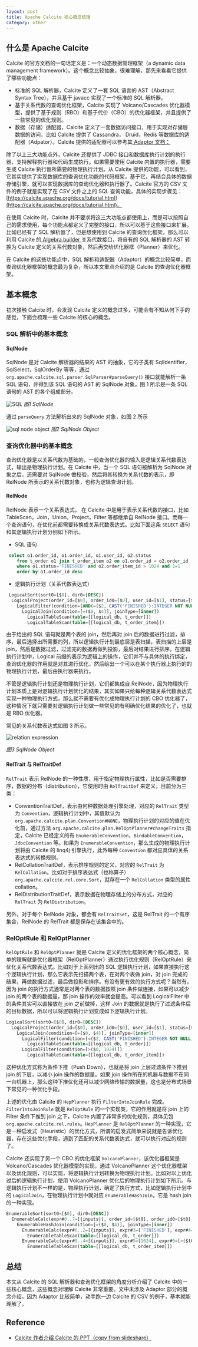 ```yaml
---
layout: post
title: Apache Calcite 核心概念梳理
category: other
---
```


## 什么是 Apache Calcite

Calcite 的官方文档的一句话定义是：一个动态数据管理框架（a dynamic data management framework）。这个概念比较抽象，很难理解，那先来看看它提供了哪些功能点：

* 标准的 SQL 解析器，Calcite 定义了一套 SQL 语言的 AST（Abstract Syntax Tree），并且基于 javacc 实现了一个标准的 SQL 解析器。
* 基于关系代数的查询优化框架，Calcite 实现了 Volcano/Cascades 优化器模型，提供了基于规则（RBO）和基于代价（CBO）的优化器框架，并且提供了一些常见的优化规则。
* 数据（存储）适配器，Calcite 定义了一套数据访问接口，用于实现对存储层数据的访问，比如 Calcite 提供了 Cassandra， Druid，Redis 等数据库的适配器（Adpator）。Calcite 提供的适配器可以参考其[ Adaptor 文档：](https://calcite.apache.org/docs/adapter.html)


除了以上三大功能点外，Calcite 还提供了 JDBC 接口和数据库执行计划的执行器，支持解释执行器和代码生成执行。如果需要使用 Calcite 内置的执行器，需要生成 Calcite 执行器所需要的物理执行计划。从 Calcite 提供的功能，可以看到，它其实提供了实现数据库的查询优化功能的代码框架，基于它，再结合具体的数据存储引擎，就可以实现数据库的查询优化器和执行器了。Calcite 官方的 CSV 文件的例子就是实现了在 CSV 文件之上的 SQL 查询功能，具体的实现步骤见：[https://calcite.apache.org/docs/tutorial.html](https://calcite.apache.org/docs/tutorial.html)。

在使用 Calcite 时，Calcite 并不要求将这三大功能点都使用上，而是可以按照自己的需求使用，每个功能点都定义了完整的接口，所以可以基于这些接口来扩展。比如已经有了 SQL 解析器了，但是想使用到 Calcite 的查询优化框架，那么可以利用 Calcite 的[ Algebra builder ](https://calcite.apache.org/docs/algebra.html)关系代数接口，将自有的 SQL 解析器的 AST 转换为 Calcite 定义的关系代数对象，然后再交给优化器框（Planner）来优化。

在 Calcite 的这些功能点中，SQL 解析和适配器（Adaptor）的概念比较简单，而查询优化器框架的概念最为复杂，所以本文重点介绍的是 Calcite 的查询优化器框架。


## 基本概念

初次接触 Calcite 时，会发现 Calcite 定义的概念过多，可能会有不知从何下手的感觉，下面会梳理一些 Calcite 的核心的概念。

### SQL 解析中的基本概念

#### SqlNode

SqlNode 是对 Calcite 解析器的结果的 AST 的抽象，它的子类有 SqlIdentifier，SqlSelect，SqlOrderBy 等等，通过 `org.apache.calcite.sql.parser.SqlParser#parseQuery()` 接口就能解析一条 SQL 语句，并得到该 SQL 语句的 AST 的 SqlNode 对象。图 1 所示是一条 SQL 语句的 AST 的各个组成部分。

![SQL](/images/introduction_calcite/sql_node.png)
*图1 SqlNode*

通过 `parseQuery` 方法解析出来的 SqlNode 对象，如图 2 所示

![sql node object](/images/introduction_calcite/sql_node_object.png)
*图2 SqlNode Object*

### 查询优化器中的基本概念

查询优化器是以关系代数为基础的，一般查询优化器的输入是逻辑关系代数表达式，输出是物理执行计划。在 Calcite 中，当一个 SQL 语句被解析为 SqlNode 对象之后，还需要对 SqlNode 做校验，然后将其转换为关系代数的表示，即 RelNode 所表示的关系代数对象，也称为逻辑查询计划。

#### RelNode

RelNode 表示一个关系表达式， 在 Calcite 中是用于表示关系代数的接口，比如 TableScan，Join，Union，Project，Filter 等都继承自 RelNode 接口。而每一个查询语句，在优化前都需要转换成关系代数表达式。比如下面这条 `SELECT` 语句和其逻辑执行计划分别如下所示。

* SQL 语句

```sql
 select o1.order_id, o1.order_id, o1.user_id, o2.status 
 	from t_order o1 join t_order_item o2 on o1.order_id = o2.order_id 
 	where o1.status='FINISHED' and o2.order_item_id > 1024 and 1=1 
 	order by o1.order_id desc

```

* 逻辑执行计划（关系代数表达式）

```sql
 LogicalSort(sort0=[$0], dir0=[DESC])
  LogicalProject(order_id=[$0], order_id0=[$0], user_id=[$1], status=[$6])
    LogicalFilter(condition=[AND(=($2, CAST('FINISHED'):INTEGER NOT NULL), >($3, 1024), =(1, 1))])
      LogicalJoin(condition=[=($0, $4)], joinType=[inner])
        LogicalTableScan(table=[[logical_db, t_order]])
        LogicalTableScan(table=[[logical_db, t_order_item]])
```

由于给出的 SQL 语句就是两个表的 join，然后再对 join 后的数据进行过滤，排序，最后选择出所需要的列，所以逻辑执行计划最底层是表扫描，表扫描的上层是 join，然后是数据过滤，过滤完的数据再做列投影，最后对结果进行排序。在逻辑执行计划中，Logical 前缀的表示为逻辑上的操作，它们并不与具体的执行绑定，查询优化器的作用就是对其进行优化，然后给出一个可以在某个执行器上执行的的物理执行计划，最后由执行器来执行。

不管是逻辑执行计划还是物理执行计划，它们都集成自 RelNode，因为物理执行计划本质上是对逻辑执行计划优化的结果，其实如果只给每种逻辑关系代数表达式实现一种物理执行方式，那么就不需要有优化成物理执行计划的 CBO 优化器了，这种情况下就只需要对逻辑执行计划做一些常见的有明确优化结果的优化了，也就是 RBO 优化器。

常见的关系代数表达式如图 3 所示。

![relation expression](/images/introduction_calcite/relation_expression.jpg) 

*图3 SqlNode Object*


#### RelTrait 与 RelTraitDef

`RelTrait` 表示 RelNode 的一种性质，用于指定物理执行属性，比如是否需要排序，数据的分布（distribution），它使用时由 `RelTraitDef` 来定义，目前分为三类：

* ConventionTraitDef，表示由何种数据处理引擎处理，对应的 `RelTrait` 类型为 `Convention`，逻辑执行计划中，其值默认为 `org.apache.calcite.plan.Convention#NONE`，物理执行计划的对应的值在优化前，通过方法 `org.apache.calcite.plan.RelOptPlanner#changeTraits` 指定，Calcite 已经定义的有 `EnumerableConvention`，`BindableConvention`，`JdbcConvention` 等。如果为 `EnumerableConvention`，那么生成的物理执行计划将由 Calcite 的 linq4j 引擎执行，此外每种 `Convention` 都对应具体的关系表达式的转换规则。
* RelCollationTraitDef，表示排序规则的定义，对应的 `RelTrait` 为 `RelCollation`。比如对于排序表达式（也称算子） `org.apache.calcite.rel.core.Sort`，就存在一个 `RelCollation` 类型的属性 collation。
* RelDistributionTraitDef，表示数据在物理存储上的分布方式，对应的 `RelTrait` 为 `RelDistribution`。

另外，对于每个 RelNode 对象，都会有 `RelTraitSet`，这是 RelTrait 的一个有序集合，RelNode 的 RelTrait 都是保存在该集合中的。


### RelOptRule 和 RelOptPlanner

`RelOptRule` 和 `RelOptPlanner` 就是 Calcite 定义的优化框架的两个核心概念，简单的理解就是优化器框架（RelOptPlanner）通过执行优化规则（RelOptRule）来优化关系代数表达式。比如对于上面列出的 SQL 逻辑执行计划，如果直接执行这个逻辑执行计划，那么它表示先扫描两个表，在对两个表做 join，对 join 完成的结果，再做数据过滤，最后做投影和排序。有没有更有效的执行方式呢？当然有，因为 join 的执行方式通常是对两个表的数据按照 join 条件做连接，如果可以减少 join 的两个表的数据量，那 join 操作的效率就会提高。可以看到 LogicalFilter 中的条件其实可以直接放在 join 之前做掉，这样 Join 的数据就是执行了过滤条件后的目标数据，所以可以将逻辑执行计划变成如下逻辑执行计划。

```sql
LogicalSort(sort0=[$0], dir0=[DESC])
  LogicalProject(order_id=[$0], order_id0=[$0], user_id=[$1], status=[$6])
    LogicalJoin(condition=[=($0, $4)], joinType=[inner])
      LogicalFilter(condition=[=($2, CAST('FINISHED'):INTEGER NOT NULL)])
        LogicalTableScan(table=[[logical_db, t_order]])
      LogicalFilter(condition=[>($0, 1024)])
        LogicalTableScan(table=[[logical_db, t_order_item]])
```

这种优化方式称为条件下推（Push Down），也就是将 join 上层过滤条件下推到 join 的下层，以减小 join 操作的数据量。如果 join 操作所在的机器与数据不在同一台机器上，那么这种下推优化还可以减少网络传输的数据量，这也是分布式场景下常见的一种优化手段。

上述的优化由 Calcite 的 `HepPlanner` 执行 `FilterIntoJoinRule` 完成。`FilterIntoJoinRule` 就是 `RelOptRule` 的一个实现类，它的作用就是将 join 上的 Filter 条件下推到 join 之下，Calcite 内置了非常多的优化规则，具体见包 `org.apache.calcite.rel.rules`。`HepPlanner` 是  `RelOptPlanner` 的一种实现，它是一种启发式（Heuristic）的优化方式，所谓的启发式简单来说就是告诉优化器，存在这些优化手段，遇到了匹配的关系代数表达式，就可以执行对应的规则了。

Calcite 还实现了另一个 CBO 的优化框架 `VolcanoPlanner`，该优化器框架是 Volcano/Cascades 优化器模型的实现，通过 VolcanoPlanner 这个优化器框架以及优化规则，可以实现，将逻辑执行计划转换为物理执行计划。比如对以上优化过后的逻辑执行计划，使用 VolcanoPlanner 优化后的物理执行计划如下所示。与逻辑执行计划不一样的是，物理执行计划，确定了执行方式，比如逻辑执行计划中的 `LogicalJoin`，在物理执行计划中就对应 `EnumerableHashJoin`，它是 hash join 的一种实现。

```sql
EnumerableSort(sort0=[$0], dir0=[DESC])
  EnumerableCalc(expr#0..7=[{inputs}], order_id=[$t0], order_id0=[$t0], user_id=[$t1], status=[$t6])
    EnumerableHashJoin(condition=[=($0, $4)], joinType=[inner])
      EnumerableCalc(expr#0..2=[{inputs}], expr#3=['FINISHED'], expr#4=[CAST($t3):INTEGER NOT NULL], expr#5=[=($t2, $t4)], proj#0..2=[{exprs}], $condition=[$t5])
        EnumerableTableScan(table=[[logical_db, t_order]])
      EnumerableCalc(expr#0..4=[{inputs}], expr#5=[1024], expr#6=[>($t0, $t5)], proj#0..4=[{exprs}], $condition=[$t6])
        EnumerableTableScan(table=[[logical_db, t_order_item]])
```

## 总结

本文从 Calcite 的 SQL 解析器和查询优化框架的角度分析介绍了 Calcite 中的一些核心概念，这些概念对理解 Calcite 非常重要。文中未涉及 Adaptor 部分的概念介绍，因为 Adaptor 比较简单，动手跑一边 Calcite 的 CSV 的例子，基本就能理解了。

## Reference 

* [Calcite 作者介绍 Calcite 的 PPT（copy from slideshare）](https://github.com/guimingyue/guimingyue.github.io/blob/master/images/introduction-to-apache-calcite_8.pdf)

